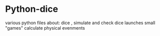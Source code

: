 # Python-dice
various python files about: 
dice , simulate and check dice launches
small "games"
calculate physical evenments
